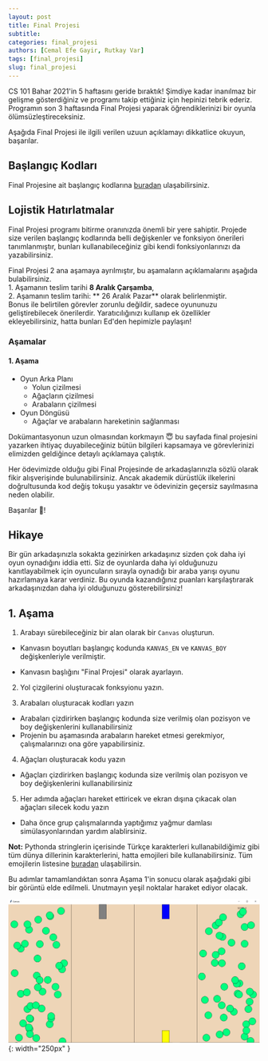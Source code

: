 ```yaml
---
layout: post
title: Final Projesi
subtitle: 
categories: final_projesi
authors: [Cemal Efe Gayir, Rutkay Var]
tags: [final_projesi]
slug: final_projesi
---
```


CS 101 Bahar 2021'in 5 haftasını geride bıraktık! Şimdiye kadar inanılmaz bir gelişme gösterdiğiniz ve 
programı takip ettiğiniz için hepinizi tebrik ederiz. Programın son 3 haftasında Final Projesi yaparak 
öğrendiklerinizi bir oyunla ölümsüzleştireceksiniz. 

Aşağıda Final Projesi ile ilgili verilen uzuun açıklamayı dikkatlice okuyun, başarılar.

## Başlangıç Kodları
Final Projesine ait başlangıç kodlarına [buradan](https://drive.google.com/drive/folders/1ItGiKBwq1KCyfr45b6UVaruQ6OwVQCBU?usp=sharing) ulaşabilirsiniz.

## Lojistik Hatırlatmalar
Final Projesi programı bitirme oranınızda önemli bir yere sahiptir.
Projede size verilen başlangıç kodlarında belli değişkenler ve fonksiyon önerileri tanımlanmıştır, bunları kullanabileceğiniz 
gibi kendi fonksiyonlarınızı da yazabilirsiniz.

Final Projesi 2 ana aşamaya ayrılmıştır, bu aşamaların açıklamalarını aşağıda bulabilirsiniz.   
<span>1.</span> Aşamanın teslim tarihi **8 Aralık Çarşamba**,   
<span>2.</span> Aşamanın teslim tarihi: ** 26 Aralık Pazar** olarak belirlenmiştir.  
Bonus ile belirtilen görevler zorunlu değildir, sadece oyununuzu geliştirebilecek önerilerdir. Yaratıcılığınızı
kullanıp ek özellikler ekleyebilirsiniz, hatta bunları Ed'den hepimizle paylaşın!

### Aşamalar
#### 1. Aşama
- Oyun Arka Planı
    - Yolun çizilmesi
    - Ağaçların çizilmesi
    - Arabaların çizilmesi
- Oyun Döngüsü
    - Ağaçlar ve arabaların hareketinin sağlanması

Dokümantasyonun uzun olmasından korkmayın &#128519; bu sayfada final projesini yazarken
ihtiyaç duyabileceğiniz bütün bilgileri kapsamaya ve görevlerinizi elimizden 
geldiğince detaylı açıklamaya çalıştık.

Her ödevimizde olduğu gibi Final Projesinde de arkadaşlarınızla sözlü olarak fikir alışverişinde
bulunabilirsiniz. Ancak akademik dürüstlük ilkelerini doğrultusunda kod değiş tokuşu yasaktır ve ödevinizin geçersiz sayılmasına neden olabilir.

Başarılar &#128640;!

##  Hikaye

Bir gün arkadaşınızla sokakta gezinirken arkadaşınız sizden çok daha iyi oyun oynadığını iddia etti.
Siz de oyunlarda daha iyi olduğunuzu kanıtlayabilmek için oyuncuların sırayla oynadığı bir araba yarışı oyunu hazırlamaya karar verdiniz.
Bu oyunda kazandığınız puanları karşılaştırarak arkadaşınızdan daha iyi olduğunuzu gösterebilirsiniz!

##  1. Aşama

1. Arabayı sürebileceğiniz bir alan olarak bir `Canvas` oluşturun.

- Kanvasın boyutları başlangıç kodunda `KANVAS_EN` ve `KANVAS_BOY` değişkenleriyle verilmiştir.

- Kanvasın başlığını "Final Projesi" olarak ayarlayın.

2. Yol çizgilerini oluşturacak fonksyionu yazın.

4. Arabaları oluşturacak kodları yazın

- Arabaları çizdirirken başlangıç kodunda size verilmiş olan pozisyon ve boy değişkenlerini kullanabilirsiniz
- Projenin bu aşamasında arabaların hareket etmesi gerekmiyor, çalışmalarınızı ona göre yapabilirsiniz.

4. Ağaçları oluşturacak kodu yazın

- Ağaçları çizdirirken başlangıç kodunda size verilmiş olan pozisyon ve boy değişkenlerini kullanabilirsiniz

5. Her adımda ağaçları hareket ettiricek ve ekran dışına çıkacak olan ağaçları silecek kodu yazın

- Daha önce grup çalışmalarında yaptığımız yağmur damlası simülasyonlarından yardım alablirsiniz.

**Not:** Pythonda stringlerin içerisinde Türkçe karakterleri kullanabildiğimiz gibi tüm dünya dillerinin karakterlerini, hatta emojileri bile kullanabilirsiniz. Tüm emojilerin listesine [buradan](https://unicode.org/emoji/charts/emoji-list.html) ulaşabilirsin.

Bu adımlar tamamlandıktan sonra Aşama 1'in sonucu olarak aşağıdaki gibi bir görüntü elde edilmeli. Unutmayın yeşil noktalar haraket ediyor olacak.

![Ana Ekran](/assets/images/2021fall/final_project/asama1.png){: width="250px" }
    
